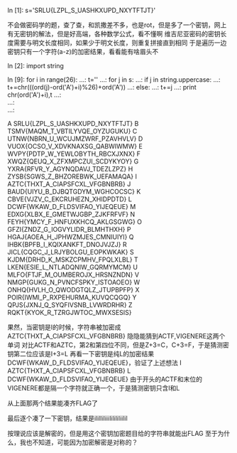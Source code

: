 In [1]: s='SRLU{LZPL_S_UASHKXUPD_NXYTFTJT}'

不会做密码学的题，查了查，和凯撒差不多，也是rot，但是多了一个密钥，网上有无密钥的解法，但是好高端，各种数学公式，看不懂啊
维吉尼亚密码的密钥长度需要与明文长度相同，如果少于明文长度，则重复拼接直到相同
于是遍历一边密钥只有一个字符(a-z)的加密结果，看看能有啥眉头不

In [2]: import string

In [9]: for i in range(26):
   ...:     t=''
   ...:     for j in s:
   ...:         if j in string.uppercase:
   ...:             t+=chr(((ord(j)-ord('A')+i)%26)+ord('A'))
   ...:         else:
   ...:             t+=j
   ...:     print chr(ord('A')+i),t
   ...:     
   ...:     
   ...:     

A SRLU{LZPL_S_UASHKXUPD_NXYTFTJT}
B TSMV{MAQM_T_VBTILYVQE_OYZUGUKU}
C UTNW{NBRN_U_WCUJMZWRF_PZAVHVLV}
D VUOX{OCSO_V_XDVKNAXSG_QABWIWMW}
E WVPY{PDTP_W_YEWLOBYTH_RBCXJXNX}
F XWQZ{QEUQ_X_ZFXMPCZUI_SCDYKYOY}
G YXRA{RFVR_Y_AGYNQDAVJ_TDEZLZPZ}
H ZYSB{SGWS_Z_BHZOREBWK_UEFAMAQA}
I AZTC{THXT_A_CIAPSFCXL_VFGBNBRB}
J BAUD{UIYU_B_DJBQTGDYM_WGHCOCSC}
K CBVE{VJZV_C_EKCRUHEZN_XHIDPDTD}
L DCWF{WKAW_D_FLDSVIFAO_YIJEQEUE}
M EDXG{XLBX_E_GMETWJGBP_ZJKFRFVF}
N FEYH{YMCY_F_HNFUXKHCQ_AKLGSGWG}
O GFZI{ZNDZ_G_IOGVYLIDR_BLMHTHXH}
P HGAJ{AOEA_H_JPHWZMJES_CMNIUIYI}
Q IHBK{BPFB_I_KQIXANKFT_DNOJVJZJ}
R JICL{CQGC_J_LRJYBOLGU_EOPKWKAK}
S KJDM{DRHD_K_MSKZCPMHV_FPQLXLBL}
T LKEN{ESIE_L_NTLADQNIW_GQRMYMCM}
U MLFO{FTJF_M_OUMBEROJX_HRSNZNDN}
V NMGP{GUKG_N_PVNCFSPKY_ISTOAOEO}
W ONHQ{HVLH_O_QWODGTQLZ_JTUPBPFP}
X POIR{IWMI_P_RXPEHURMA_KUVQCQGQ}
Y QPJS{JXNJ_Q_SYQFIVSNB_LVWRDRHR}
Z RQKT{KYOK_R_TZRGJWTOC_MWXSESIS}

果然，当密钥是I的时候，字符串被加密成AZTC{THXT_A_CIAPSFCXL_VFGBNBRB}
隐隐能猜到ACTF,VIGENERE这两个单词
对比ACTF和AZTC，第2和第四位不同，但是Z+3=C，C+3=F，于是猜测密钥第二位应该是I+3=L
再看一下密钥是纯L的加密结果DCWF{WKAW_D_FLDSVIFAO_YIJEQEUE}，验证了上述想法
I AZTC{THXT_A_CIAPSFCXL_VFGBNBRB}
L DCWF{WKAW_D_FLDSVIFAO_YIJEQEUE}
由于开头的ACTF和末位的VIGENERE都是隔一个字符就正确一个，于是猜测密钥只含I和L

从上面那两个结果能凑齐FLAG了

最后逐个凑了一下密钥，结果是ililliliiililililiilil

按理说应该是解密的，但是用这个密钥加密题目给的字符串就能出FLAG
至于为什么，我也不知道，可能因为加密解密是对称的？